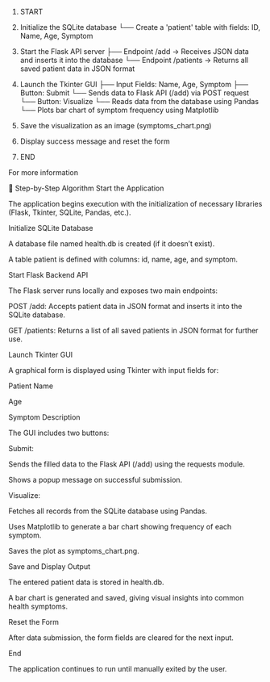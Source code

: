 1. START

2. Initialize the SQLite database
   └── Create a 'patient' table with fields: ID, Name, Age, Symptom

3. Start the Flask API server
   ├── Endpoint /add      → Receives JSON data and inserts it into the database
   └── Endpoint /patients → Returns all saved patient data in JSON format

4. Launch the Tkinter GUI
   ├── Input Fields: Name, Age, Symptom
   ├── Button: Submit
       └── Sends data to Flask API (/add) via POST request
   └── Button: Visualize
       └── Reads data from the database using Pandas
       └── Plots bar chart of symptom frequency using Matplotlib

5. Save the visualization as an image (symptoms_chart.png)

6. Display success message and reset the form

7. END

For more information


🔁 Step-by-Step Algorithm
Start the Application

The application begins execution with the initialization of necessary libraries (Flask, Tkinter, SQLite, Pandas, etc.).

Initialize SQLite Database

A database file named health.db is created (if it doesn’t exist).

A table patient is defined with columns: id, name, age, and symptom.

Start Flask Backend API

The Flask server runs locally and exposes two main endpoints:

POST /add: Accepts patient data in JSON format and inserts it into the SQLite database.

GET /patients: Returns a list of all saved patients in JSON format for further use.

Launch Tkinter GUI

A graphical form is displayed using Tkinter with input fields for:

Patient Name

Age

Symptom Description

The GUI includes two buttons:

Submit:

Sends the filled data to the Flask API (/add) using the requests module.

Shows a popup message on successful submission.

Visualize:

Fetches all records from the SQLite database using Pandas.

Uses Matplotlib to generate a bar chart showing frequency of each symptom.

Saves the plot as symptoms_chart.png.

Save and Display Output

The entered patient data is stored in health.db.

A bar chart is generated and saved, giving visual insights into common health symptoms.

Reset the Form

After data submission, the form fields are cleared for the next input.

End

The application continues to run until manually exited by the user.
